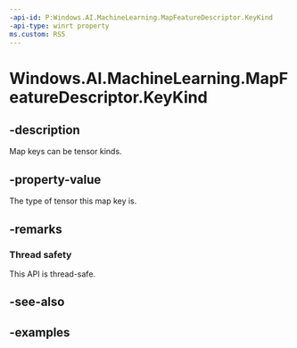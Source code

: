 ```yaml
---
-api-id: P:Windows.AI.MachineLearning.MapFeatureDescriptor.KeyKind
-api-type: winrt property
ms.custom: RS5
---
```


<!-- Property syntax.
public TensorKind KeyKind { get; }
-->

# Windows.AI.MachineLearning.MapFeatureDescriptor.KeyKind

## -description
Map keys can be tensor kinds.

## -property-value
The type of tensor this map key is.

## -remarks

### Thread safety
This API is thread-safe.

## -see-also

## -examples
